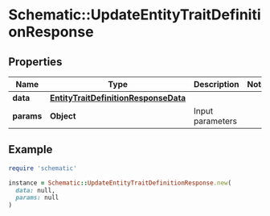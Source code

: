 # Schematic::UpdateEntityTraitDefinitionResponse

## Properties

| Name | Type | Description | Notes |
| ---- | ---- | ----------- | ----- |
| **data** | [**EntityTraitDefinitionResponseData**](EntityTraitDefinitionResponseData.md) |  |  |
| **params** | **Object** | Input parameters |  |

## Example

```ruby
require 'schematic'

instance = Schematic::UpdateEntityTraitDefinitionResponse.new(
  data: null,
  params: null
)
```

